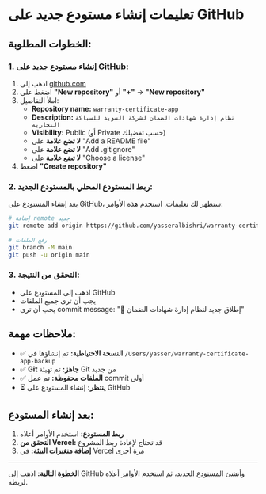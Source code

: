 # تعليمات إنشاء مستودع جديد على GitHub

## الخطوات المطلوبة:

### 1. إنشاء مستودع جديد على GitHub:
1. اذهب إلى [github.com](https://github.com)
2. اضغط على **"New repository"** أو **"+"** → **"New repository"**
3. املأ التفاصيل:
   - **Repository name:** `warranty-certificate-app`
   - **Description:** `نظام إدارة شهادات الضمان لشركة السويد للسباكة التجارية`
   - **Visibility:** Public (أو Private حسب تفضيلك)
   - **لا تضع علامة** على "Add a README file"
   - **لا تضع علامة** على "Add .gitignore"
   - **لا تضع علامة** على "Choose a license"
4. اضغط **"Create repository"**

### 2. ربط المستودع المحلي بالمستودع الجديد:

بعد إنشاء المستودع على GitHub، ستظهر لك تعليمات. استخدم هذه الأوامر:

```bash
# إضافة remote جديد
git remote add origin https://github.com/yasseralbishri/warranty-certificate-app.git

# رفع الملفات
git branch -M main
git push -u origin main
```

### 3. التحقق من النتيجة:
- اذهب إلى المستودع على GitHub
- يجب أن ترى جميع الملفات
- يجب أن ترى commit message: "🚀 إطلاق جديد لنظام إدارة شهادات الضمان"

## ملاحظات مهمة:

- ✅ **النسخة الاحتياطية:** تم إنشاؤها في `/Users/yasser/warranty-certificate-app-backup`
- ✅ **Git جاهز:** تم تهيئة Git من جديد
- ✅ **الملفات محفوظة:** تم عمل commit أولي
- ⏳ **ينتظر:** إنشاء المستودع على GitHub

## بعد إنشاء المستودع:

1. **ربط المستودع:** استخدم الأوامر أعلاه
2. **التحقق من Vercel:** قد تحتاج لإعادة ربط المشروع
3. **إضافة متغيرات البيئة:** في Vercel مرة أخرى

---

**الخطوة التالية:** اذهب إلى GitHub وأنشئ المستودع الجديد، ثم استخدم الأوامر أعلاه لربطه.
